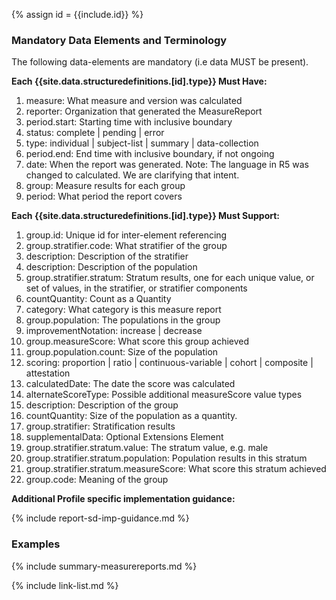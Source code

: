 {% assign id = {{include.id}} %}
<!--Begin Generated Intro Tag (DO NOT REMOVE)-->
### Mandatory Data Elements and Terminology
The following data-elements are mandatory (i.e data MUST be present).

**Each {{site.data.structuredefinitions.[id].type}} Must Have:**
1. measure: What measure and version was calculated
2. reporter: Organization that generated the MeasureReport
3. period.start: Starting time with inclusive boundary
4. status: complete \| pending \| error
5. type: individual \| subject-list \| summary \| data-collection
6. period.end: End time with inclusive boundary, if not ongoing
7. date: When the report was generated. Note: The language in R5 was changed to calculated.  We are clarifying that intent.
8. group: Measure results for each group
9. period: What period the report covers

**Each {{site.data.structuredefinitions.[id].type}} Must Support:**
1. group.id: Unique id for inter-element referencing
2. group.stratifier.code: What stratifier of the group
3. description: Description of the stratifier
4. description: Description of the population
5. group.stratifier.stratum: Stratum results, one for each unique value, or set of values, in the stratifier, or stratifier components
6. countQuantity: Count as a Quantity
7. category: What category is this measure report
8. group.population: The populations in the group
9. improvementNotation: increase \| decrease
10. group.measureScore: What score this group achieved
11. group.population.count: Size of the population
12. scoring: proportion \| ratio \| continuous-variable \| cohort \| composite \| attestation
13. calculatedDate: The date the score was calculated
14. alternateScoreType: Possible additional measureScore value types
15. description: Description of the group
16. countQuantity: Size of the population as a quantity.
17. group.stratifier: Stratification results
18. supplementalData: Optional Extensions Element
19. group.stratifier.stratum.value: The stratum value, e.g. male
20. group.stratifier.stratum.population: Population results in this stratum
21. group.stratifier.stratum.measureScore: What score this stratum achieved
22. group.code: Meaning of the group

<!--End Generated Intro (DO NOT REMOVE)-->




**Additional Profile specific implementation guidance:**

{% include report-sd-imp-guidance.md %}

### Examples

{% include summary-measurereports.md %}

{% include link-list.md %}
